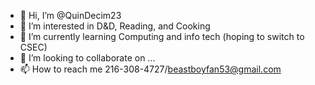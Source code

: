 - 👋 Hi, I’m @QuinDecim23
- 👀 I’m interested in D&D, Reading, and Cooking
- 🌱 I’m currently learning Computing and info tech (hoping to switch to CSEC)
- 💞️ I’m looking to collaborate on ...
- 📫 How to reach me 216-308-4727/beastboyfan53@gmail.com

<!---
QuinDecim23/QuinDecim23 is a ✨ special ✨ repository because its `README.md` (this file) appears on your GitHub profile.
You can click the Preview link to take a look at your changes.
--->

